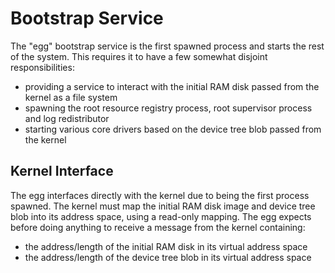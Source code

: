 # Bootstrap Service
The "egg" bootstrap service is the first spawned process and starts the rest of the system.
This requires it to have a few somewhat disjoint responsibilities:
- providing a service to interact with the initial RAM disk passed from the kernel as a file system
- spawning the root resource registry process, root supervisor process and log redistributor
- starting various core drivers based on the device tree blob passed from the kernel

## Kernel Interface
The egg interfaces directly with the kernel due to being the first process spawned.
The kernel must map the initial RAM disk image and device tree blob into its address space, using a read-only mapping.
The egg expects before doing anything to receive a message from the kernel containing:
- the address/length of the initial RAM disk in its virtual address space
- the address/length of the device tree blob in its virtual address space
